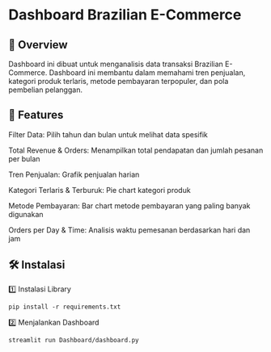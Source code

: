 # Dashboard Brazilian E-Commerce

## 📌 Overview
Dashboard ini dibuat untuk menganalisis data transaksi Brazilian E-Commerce. Dashboard ini membantu dalam memahami tren penjualan, kategori produk terlaris, metode pembayaran terpopuler, dan pola pembelian pelanggan.

## 🚀 Features
Filter Data: Pilih tahun dan bulan untuk melihat data spesifik

Total Revenue & Orders: Menampilkan total pendapatan dan jumlah pesanan per bulan

Tren Penjualan: Grafik penjualan harian

Kategori Terlaris & Terburuk: Pie chart kategori produk

Metode Pembayaran: Bar chart metode pembayaran yang paling banyak digunakan

Orders per Day & Time: Analisis waktu pemesanan berdasarkan hari dan jam

## 🛠 Instalasi
1️⃣ Instalasi Library
```
pip install -r requirements.txt
```

2️⃣ Menjalankan Dashboard
```
streamlit run Dashboard/dashboard.py
```